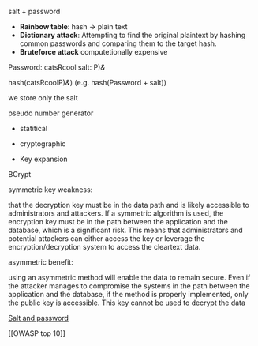 salt + password

- **Rainbow table**: hash -> plain text
- **Dictionary attack**: Attempting to find the original plaintext by hashing common
passwords and comparing them to the target hash.
- **Bruteforce attack** computetionally expensive

Password: catsRcool
salt: P)*&*

hash(catsRcoolP)*&*) (e.g. hash(Password + salt))

we store only the salt

pseudo number generator
- statitical
- cryptographic

- Key expansion

BCrypt


symmetric key weakness:

 that the decryption key must be in the data path and is likely accessible to administrators and attackers. If a symmetric algorithm is used, the encryption key must be in the path between the application and the database, which is a significant risk. This means that administrators and potential attackers can either access the key or leverage the encryption/decryption system to access the cleartext data.

asymmetric benefit:

using an asymmetric method will enable the data to remain secure. Even if the attacker manages to compromise the systems in the path between the application and the database, if the method is properly implemented, only the public key is accessible. This key cannot be used to decrypt the data

[Salt and password](https://www.youtube.com/watch?v=--tnZMuoK3E)

[[OWASP top 10]]
